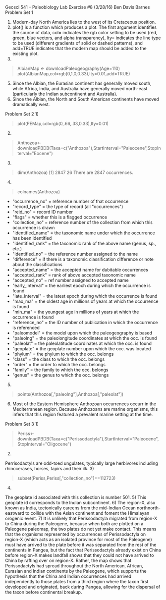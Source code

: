 Geosci 541 – Paleobiology
Lab Exercise #8 (3/28/16)
Ben Davis Barnes
Problem Set 1

1) Modern-day North America lies to the west of its Cretaceous position.
2) plot() is a function which produces a plot. The first argument identifies the source of data, col= indicates the rgb color setting to be used (red, green, blue vectors, and alpha transparency), lty= indicates the line type to be used (different gradients of solid or dashed patterns), and add=TRUE indicates that the modern map should be added to the existing plot.
4)
> AlbianMap <- downloadPaleogeography(Age=110)
> plot(AlbianMap,col=rgb(0,1,0,0.33),lty=0.01,add=TRUE)

5) Since the Albian, the Eurasian continent has generally moved south, while Africa, India, and Australia have generally moved north-east (particularly the Indian subcontinent and Australia).
6) Since the Albian, the North and South American continents have moved dramatically west.

Problem Set 2
1)
> plot(PEMap,col=rgb(0,.66,.33,0.33),lty=0.01)
2)
> Anthozoa<-downloadPBDB(Taxa=c("Anthozoa"),StartInterval="Paleocene",StopInterval="Eocene")
3)
> dim(Anthozoa)
[1] 2847   26
There are 2847 occurrences.
4)
> colnames(Anthozoa)
 + "occurrence_no" = reference number of that occurrence
 + "record_type" = the type of record (all "occurrences")
 + "reid_no" = record ID number
 + "flags" = whether this is a flagged occurrence      
 + "collection_no" = reference number of the collection from which this occurrence is drawn
 + "identified_name" = the taxonomic name under which the occurrence has been identified
 + "identified_rank" = the taxonomic rank of the above name (genus, sp., etc.)
 + "identified_no" = the reference number assigned to the name  
 + "difference" = if there is a taxonomic classification difference or note about the classifications
 + "accepted_name" = the accepted name for dubitable occurrences
 + "accepted_rank" = rank of above accepted taxonomic name
 + "accepted_no" = ref number assigned to accepted name
 + "early_interval" = the earliest epoch during which the occurrence is found
 + "late_interval" = the latest epoch during which the occurrence is found
 + "max_ma" = the oldest age in millions of years at which the occurrence is found
 + "min_ma" = the youngest age in millions of years at which the occurrence is found
 + "reference_no" = the ID number of publication in which the occurrence is referenced
 + "paleomodel" = the model upon which the paleogeography is based
 + "paleolng" = the paleolongitude coordinates at which the occ. is found
 + "paleolat" = the paleolatitude coordinates at which the occ. is found
 + "geoplate" = the geoplate number upon which the occ. was located
 + "phylum" = the phylum to which the occ. belongs
 + "class" = the class to which the occ. belongs
 + "order" = the order to which the occ. belongs
 + "family" = the family to which the occ. belongs
 + "genus" = the genus to which the occ. belongs

5)
> points(Anthozoa[,"paleolng"],Anthozoa[,"paleolat"])

6) Most of the Eastern Hemisphere Anthozoan occurrences occurr in the Mediterranean region. Because Anthozoans are marine organisms, this infers that this region featured a prevalent marine setting at the time.

Problem Set 3
1)
> Periss<-downloadPBDB(Taxa=c("Perissodactyla"),StartInterval="Paleocene",StopInterval="Oligocene")
2)
Perrisodactyls are odd-toed ungulates, typically large herbivores including rhinocerases, horses, tapirs and their ilk.
3)
> subset(Periss,Periss[,"collection_no"]==112723)
4)
The geoplate id associated with this collection is number 501. 
5)
This geoplate id corresponds to the Indian subcontinent.
6)
The region-X, also known as India, tectonically careens from the mid-Indian Ocean northnorth-eastward to collide with the Asian continent and foment the Himalayan orogenic event.
7)
It is unlikely that Perissodactyla migrated from region-X to China during the Paleogene, because when both are plotted on a Paleogene paleomap, the two plates do not yet make contact. This means that the organisms represented by occurrences of Perissodactyla on region-X (which acts as an isolated province for most of the Paleogene) must have arrived to the plate before it was separated from the rest of the continents in Pangea, but the fact that Perissodactyls already exist on China before region-X makes landfall shows that they could not have arrived to China by rafting over on region-X. Rather, the map shows that Perissodactyls had spread throughout the North American, African, Eurasian and Indian continents by the Paleogene, which supports the hypothesis that the China and Indian occurrences had arrived independently to those plates from a third region where the taxon first developed and originated, back during Pangea, allowing for the dispersal of the taxon before continental breakup. 
